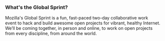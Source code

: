 ### What's the Global Sprint?
Mozilla's Global Sprint is a fun, fast-paced two-day collaborative work event to hack and build awesome open projects for vibrant, healthy Internet. We’ll be coming together, in person and online, to work on open projects from every discipline, from around the world.

